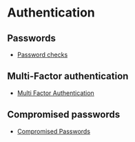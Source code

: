 # Authentication

## Passwords

+ [Password checks](./004-password-checks.md)

## Multi-Factor authentication

+ [Multi Factor Authentication](./003_mfa.md)

## Compromised passwords

+ [Compromised Passwords](./002_compromised_passwords.md)
